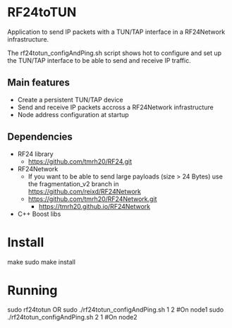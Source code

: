 RF24toTUN
=========

Application to send IP packets with a TUN/TAP interface in a RF24Network infrastructure.

The rf24totun_configAndPing.sh script shows hot to configure and set up the TUN/TAP interface to be able to send and receive IP traffic.

## Main features

  * Create a persistent TUN/TAP device
  * Send and receive IP packets accross a RF24Network infrastructure
  * Node address configuration at startup
  
## Dependencies

 * RF24 library  
   * https://github.com/tmrh20/RF24.git
 * RF24Network   
   * If you want to be able to send large payloads (size > 24 Bytes) use the fragmentation_v2 branch in https://github.com/reixd/RF24Network
   * https://github.com/tmrh20/RF24Network.git
     * https://tmrh20.github.io/RF24Network
 * C++ Boost libs
 
# Install

make
sudo make install

# Running 

  sudo rf24totun
    OR
  sudo ./rf24totun_configAndPing.sh 1 2   #On node1
  sudo ./rf24totun_configAndPing.sh 2 1   #On node2

